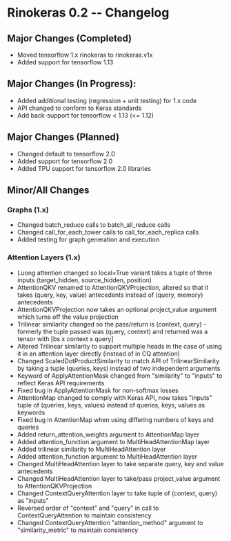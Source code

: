 # Rinokeras 0.2 -- Changelog

## Major Changes (Completed)
- Moved tensorflow 1.x rinokeras to rinokeras.v1x
- Added support for tensorflow 1.13

## Major Changes (In Progress):
- Added additional testing (regression + unit testing) for 1.x code
- API changed to conform to Keras standards
- Add back-support for tensorflow < 1.13 (<= 1.12)

## Major Changes (Planned)
- Changed default to tensorflow 2.0
- Added support for tensorflow 2.0
- Added TPU support for tensorflow 2.0 libraries

## Minor/All Changes

### Graphs (1.x)
- Changed batch_reduce calls to batch_all_reduce calls
- Changed call_for_each_tower calls to call_for_each_replica calls
- Added testing for graph generation and execution

### Attention Layers (1.x)
- Luong attention changed so local=True variant takes a tuple of three inputs (target_hidden, source_hidden, position)
- AttentionQKV renamed to AttentionQKVProjection, altered so that it takes (query, key, value) antecedents instead of (query, memory) antecedents
- AttentionQKVProjection now takes an optional project_value argument which turns off the value projection
- Trilinear similarity changed so the pass/return is (context, query) - formerly the tuple passed was (query, context) and returned was a tensor with [bs x context x query]
- Altered Trilinear similarity to support multiple heads in the case of using it in an attention layer directly (instead of in CQ attention)
- Changed ScaledDotProductSimilarity to match API of TrilinearSimilarity by taking a tuple (queries, keys) instead of two independent arguments
- Keyword of ApplyAttentionMask changed from "similarity" to "inputs" to reflect Keras API requirements
- Fixed bug in ApplyAttentionMask for non-softmax losses
- AttentionMap changed to comply with Keras API, now takes "inputs" tuple of (queries, keys, values) instead of queries, keys, values as keywords
- Fixed bug in AttentionMap when using differing numbers of keys and queries
- Added return_attention_weights argument to AttentionMap layer
- Added attention_function argument to MultiHeadAttentionMap layer
- Added trilinear similarity to MultiHeadAttention layer
- Added attention_function argument to MultiHeadAttention layer
- Changed MultiHeadAttention layer to take separate query, key and value antecedents
- Changed MultiHeadAttention layer to take/pass project_value argument to AttentionQKVProjection
- Changed ContextQueryAttention layer to take tuple of (context, query) as "inputs"
- Reversed order of "context" and "query" in call to ContextQueryAttention to maintain consistency
- Changed ContextQueryAttention "attention_method" argument to "similarity_metric" to maintain consistency


